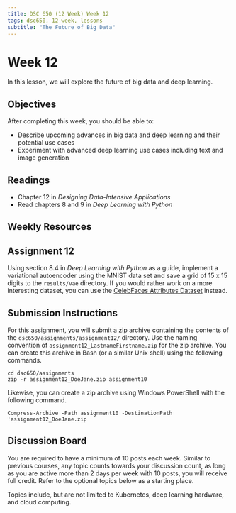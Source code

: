 ```yaml
---
title: DSC 650 (12 Week) Week 12
tags: dsc650, 12-week, lessons
subtitle: "The Future of Big Data"
---
```


# Week 12

In this lesson, we will explore the future of big data and deep learning. 

## Objectives

After completing this week, you should be able to:

* Describe upcoming advances in big data and deep learning and their potential use cases
* Experiment with advanced deep learning use cases including text and image generation

## Readings

* Chapter 12 in *Designing Data-Intensive Applications*
* Read chapters 8 and 9 in *Deep Learning with Python*

## Weekly Resources

## Assignment 12

Using section 8.4 in *Deep Learning with Python* as a guide, implement a variational autoencoder using the MNIST data set and save a grid of 15 x 15 digits to the `results/vae` directory. If you would rather work on a more interesting dataset, you can use the [CelebFaces Attributes Dataset](https://www.tensorflow.org/datasets/catalog/celeb_a) instead. 

## Submission Instructions

For this assignment, you will submit a zip archive containing the contents of the `dsc650/assignments/assignment12/` directory. Use the naming convention of `assignment12_LastnameFirstname.zip` for the zip archive. You can create this archive in Bash (or a similar Unix shell) using the following commands. 

```shell
cd dsc650/assignments
zip -r assignment12_DoeJane.zip assignment10
```

Likewise, you can create a zip archive using Windows PowerShell with the following command. 

```shell
Compress-Archive -Path assignment10 -DestinationPath 'assignment12_DoeJane.zip
```

## Discussion Board

You are required to have a minimum of 10 posts each week.  Similar to previous courses, any topic counts towards your discussion count, as long as you are active more than 2 days per week with 10 posts, you will receive full credit. Refer to the optional topics below as a starting place.

Topics include, but are not limited to Kubernetes, deep learning hardware, and cloud computing.
